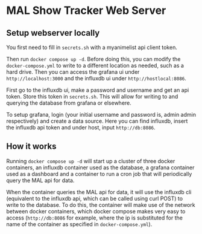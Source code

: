 # MAL Show Tracker Web Server

## Setup webserver locally

You first need to fill in `secrets.sh` with a myanimelist api client token.

Then run `docker compose up -d`. Before doing this, you can modify the `docker-compose.yml` to write to a different location as needed, such as a hard drive. Then you can access the grafana ui under `http://localhost:3000` and the influxdb ui under `http://hostlocal:8086`.

First go to the influxdb ui, make a password and username and get an api token. Store this token in `secrets.sh`. This will allow for writing to and querying the database from grafana or elsewhere.

To setup grafana, login (your initial username and password is, admin admin respectively) and create a data source. Here you can find influxdb, insert the influxdb api token and under host, input `http://db:8086`.

## How it works

Running `docker compose up -d` will start up a cluster of three docker containers, an influxdb container used as the database, a grafana container used as a dashboard and a container to run a cron job that will periodically query the MAL api for data.

When the container queries the MAL api for data, it will use the influxdb cli (equivalent to the influxdb api, which can be called using curl POST) to write to the database. To do this, the container will make use of the network between docker containers, which docker compose makes very easy to access (`http://db:8086` for example, where the ip is substituted for the name of the container as specified in `docker-compose.yml`).